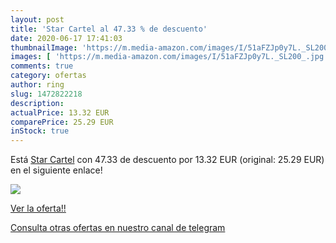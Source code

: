 ```yaml
---
layout: post
title: 'Star Cartel al 47.33 % de descuento'
date: 2020-06-17 17:41:03
thumbnailImage: 'https://m.media-amazon.com/images/I/51aFZJp0y7L._SL200_.jpg'
images: [ 'https://m.media-amazon.com/images/I/51aFZJp0y7L._SL200_.jpg' ]
comments: true
category: ofertas
author: ring
slug: 1472822218
description:
actualPrice: 13.32 EUR
comparePrice: 25.29 EUR
inStock: true
---
```


Está [Star Cartel](https://www.amazon.com/dp/1472822218/?tag=redken08-20) con 47.33 de descuento por 13.32 EUR (original: 25.29 EUR) en el siguiente enlace!

[![](https://m.media-amazon.com/images/I/51aFZJp0y7L._SL200_.jpg)](https://www.amazon.com/dp/1472822218/?tag=redken08-20)

[Ver la oferta!!](https://www.amazon.com/dp/1472822218/?tag=redken08-20)

[Consulta otras ofertas en nuestro canal de telegram](https://t.me/s/ofertas25)
